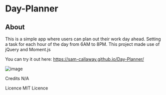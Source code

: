 # Day-Planner

## About

This is a simple app where users can plan out their work day ahead. Setting a task for each hour of the day from 6AM to 8PM. This project made use of jQuery and Moment.js

You can try it out here: https://sam-callaway.github.io/Day-Planner/

![image](https://user-images.githubusercontent.com/118125767/220187480-2214b0b1-d2c7-44d3-ba83-a3fea96016b3.png)

Credits
N/A

Licence
MIT Licence
